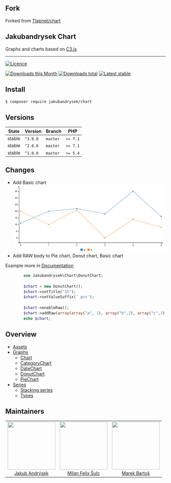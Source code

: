## Fork
Forked from [Tlapnet/chart](https://github.com/Tlapnet/chart)

## Jakubandrysek Chart


Graphs and charts based on [C3.js](http://c3js.org/)

-----


[![Licence](https://img.shields.io/packagist/l/jakubandrysek/chart.svg?style=flat-square)](https://packagist.org/packages/jakubandrysek/chart)

[![Downloads this Month](https://img.shields.io/packagist/dm/jakubandrysek/chart.svg?style=flat-square)](https://packagist.org/packages/jakubandrysek/chart)
[![Downloads total](https://img.shields.io/packagist/dt/jakubandrysek/chart.svg?style=flat-square)](https://packagist.org/packages/jakubandrysek/chart)
[![Latest stable](https://img.shields.io/packagist/v/jakubandrysek/chart.svg?style=flat-square)](https://packagist.org/packages/jakubandrysek/chart)

## Install

```
$ composer require jakubandrysek/chart
```

## Versions

| State       | Version   | Branch   | PHP      |
|-------------|-----------|----------|----------|
| stable      | `^3.0.0`  | `master` | `>= 7.1` |
| stable      | `^2.0.0`  | `master` | `>= 7.1` |
| stable      | `^1.0.0`  | `master` | `>= 5.4` |

## Changes
- Add Basic chart
![Chart](.docs/assets/BasicChart.png?raw=true)
- Add RAW body to Pie chart, Donut chart, Basic chart

Example more in [Documentation](.docs/README.md)
```php
		use Jakubandrysek\Chart\DonutChart;
		
		$chart = new DonutChart();
		$chart->setTitle("15");
		$chart->setValueSuffix(' pcs');
		
		$chart->enableRaw();
		$chart->addRaw(array(array("a", 1), array("b",2), array("c",3), array("d",12)));
		echo $chart;

```
## Overview

- [Assets](.docs/README.md#assets)
- [Graphs](.docs/README.md#graphs)
	- [Chart](.docs/README.md#chart)
	- [CategoryChart](.docs/README.md#categorychart)
	- [DateChart](.docs/README.md#datechart)
	- [DonutChart](.docs/README.md#donutchart)
	- [PieChart](.docs/README.md#piechart)
- [Series](.docs/README.md#series)
	- [Stacking series](.docs/README.md#stacking-series)
	- [Types](.docs/README.md#types)

## Maintainers

<table>
  <tbody>
    <tr>
      <td align="center">
        <a href="https://kubaandrysek.cz/">
            <img width="150" height="150" src="https://avatars2.githubusercontent.com/u/33494544?v=3&s=150">
        </a>
        </br>
        <a href="https://kubaandrysek.cz/">Jakub Andrýsek</a>
      </td>
      <td align="center">
        <a href="https://github.com/f3l1x">
            <img width="150" height="150" src="https://avatars2.githubusercontent.com/u/538058?v=3&s=150">
        </a>
        </br>
        <a href="https://github.com/f3l1x">Milan Felix Šulc</a>
      </td>
      <td align="center">
        <a href="https://github.com/mabar">
            <img width="150" height="150" src="https://avatars0.githubusercontent.com/u/20974277?s=400&v=4">
        </a>
        </br>
        <a href="https://github.com/mabar">Marek Bartoš</a>
      </td>
    </tr>
  <tbody>
</table>
